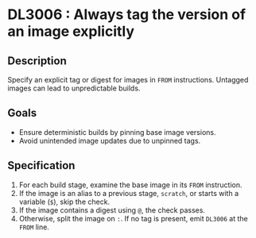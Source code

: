 # DL3006 : Always tag the version of an image explicitly

## Description
Specify an explicit tag or digest for images in `FROM` instructions. Untagged images can lead to unpredictable builds.

## Goals
- Ensure deterministic builds by pinning base image versions.
- Avoid unintended image updates due to unpinned tags.

## Specification
1. For each build stage, examine the base image in its `FROM` instruction.
2. If the image is an alias to a previous stage, `scratch`, or starts with a variable (`$`), skip the check.
3. If the image contains a digest using `@`, the check passes.
4. Otherwise, split the image on `:`. If no tag is present, emit `DL3006` at the `FROM` line.
